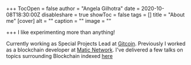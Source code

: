 +++
TocOpen = false
author = "Angela Gilhotra"
date = 2020-10-08T18:30:00Z
disableshare = true
showToc = false
tags = []
title = "About me"
[cover]
alt = ""
caption = ""
image = ""

+++
I like experimenting more than anything!

Currently working as Special Projects Lead at [Gitcoin](https://gitcoin.co). Previously I worked as a blockchain developer at [Matic Network](https://matic.network). I've delivered a few talks on topics surrounding Blockchain indexed [here](/tags/speaking)